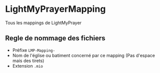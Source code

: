 # LightMyPrayerMapping
Tous les mappings de LightMyPrayer

## Regle de nommage des fichiers

- Préfixe  `LMP-Mapping-`
- Nom de l'église ou batiment concerné par ce mapping (Pas d'espace mais des tirets)
- Extension `.mio`
